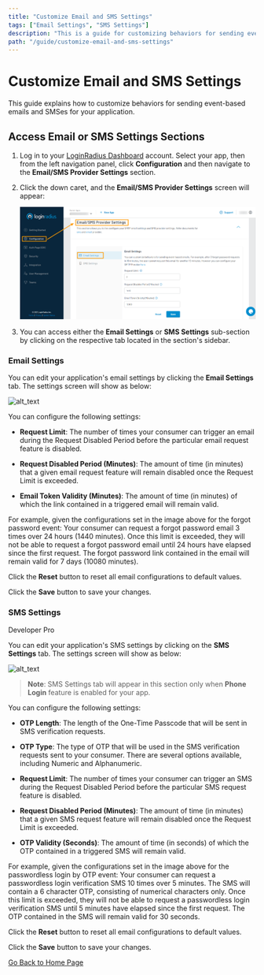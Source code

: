 ```yaml
---
title: "Customize Email and SMS Settings"
tags: ["Email Settings", "SMS Settings"]
description: "This is a guide for customizing behaviors for sending event-based emails and SMSes."
path: "/guide/customize-email-and-sms-settings"
---
```


# Customize Email and SMS Settings

This guide explains how to customize behaviors for sending event-based emails and SMSes for your application.

## Access Email or SMS Settings Sections

1. Log in to your <a href="https://dashboard.loginradius.com/dashboard" target="_blank">LoginRadius Dashboard</a> account. Select your app, then from the left navigation panel, click **Configuration** and then navigate to the **Email/SMS Provider Settings** section.

2. Click the down caret, and the **Email/SMS Provider Settings** screen will appear:

   ![alt_text](images/email-sms-settings.png "image_tooltip")

3. You can access either the **Email Settings** or **SMS Settings** sub-section by clicking on the respective tab located in the section's sidebar.

### Email Settings

You can edit your application's email settings by clicking the **Email Settings** tab. The settings screen will show as below:

![alt_text](images/email-settings.png "image_tooltip")

You can configure the following settings:

  * **Request Limit**: The number of times your consumer can trigger an email during the Request Disabled Period before the particular email request feature is disabled.

  * **Request Disabled Period (Minutes)**: The amount of time (in minutes) that a given email request feature will remain disabled once the Request Limit is exceeded.

  * **Email Token Validity (Minutes)**: The amount of time (in minutes) of which the link contained in a triggered email will remain valid.

For example, given the configurations set in the image above for the forgot password event: Your consumer can request a forgot password email 3 times over 24 hours (1440 minutes). Once this limit is exceeded, they will not be able to request a forgot password email until 24 hours have elapsed since the first request. The forgot password link contained in the email will remain valid for 7 days (10080 minutes).

Click the **Reset** button to reset all email configurations to default values. 

Click the **Save** button to save your changes.

### SMS Settings

<p><span class="devloper-premium plan-tag">Developer Pro</span></p>
<p> </p>

You can edit your application's SMS settings by clicking on the **SMS Settings** tab. The settings screen will show as below:

![alt_text](images/sms-settings.png "image_tooltip")

> **Note**: SMS Settings tab will appear in this section only when **Phone Login** feature is enabled for your app.

You can configure the following settings:

  * **OTP Length**: The length of the One-Time Passcode that will be sent in SMS verification requests.

  * **OTP Type**: The type of OTP that will be used in the SMS verification requests sent to your consumer. There are several options available, including Numeric and Alphanumeric.

  * **Request Limit**: The number of times your consumer can trigger an SMS during the Request Disabled Period before the particular SMS request feature is disabled.

  * **Request Disabled Period (Minutes)**: The amount of time (in minutes) that a given SMS request feature will remain disabled once the Request Limit is exceeded.

  * **OTP Validity (Seconds)**: The amount of time (in seconds) of which the OTP contained in a triggered SMS will remain valid.

For example, given the configurations set in the image above for the passwordless login by OTP event: Your consumer can request a passwordless login verification SMS 10 times over 5 minutes. The SMS will contain a 6 character OTP, consisting of numerical characters only. Once this limit is exceeded, they will not be able to request a passwordless login verification SMS until 5 minutes have elapsed since the first request. The OTP contained in the SMS will remain valid for 30 seconds.

Click the **Reset** button to reset all email configurations to default values. 

Click the **Save** button to save your changes.



[Go Back to Home Page](/)
